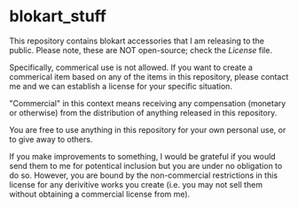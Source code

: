 # blokart_stuff
This repository contains blokart accessories that I am releasing to the public. Please note, these are NOT open-source; check the _License_ file.

Specifically, commerical use is not allowed. If you want to create a commerical item based on any of the items in this repository, please contact me and we can establish a license for your specific situation.

"Commercial" in this context means receiving any compensation (monetary or otherwise) from the distribution of anything released in this repository.

You are free to use anything in this repository for your own personal use, or to give away to others.

If you make improvements to something, I would be grateful if you would send them to me for potentical inclusion but you are under no obligation to do so. However, you are bound by the non-commercial restrictions in this license for any derivitive works you create (i.e. you may not sell them without obtaining a commercial license from me).
